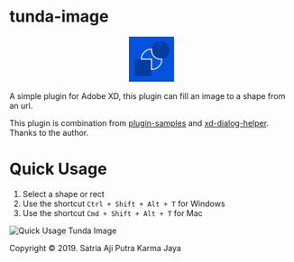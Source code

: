 # tunda-image

<p align="center">
  <img src="https://github.com/satriaajiputra/tunda-image/raw/master/src/tunda_image%404x.png" width="80" alt="Tunda Image" />
</p>

A simple plugin for Adobe XD, this plugin can fill an image to a shape from an url.

This plugin is combination from [plugin-samples](https://github.com/AdobeXD/plugin-samples) and [xd-dialog-helper](https://github.com/pklaschka/xd-dialog-helper). Thanks to the author.

# Quick Usage

1. Select a shape or rect
2. Use the shortcut `Ctrl + Shift + Alt + T` for Windows
3. Use the shortcut `Cmd + Shift + Alt + T` for Mac

![Quick Usage Tunda Image](http://images2.imagebam.com/26/cd/48/af70151113974534.gif)

Copyright &copy; 2019. Satria Aji Putra Karma Jaya
